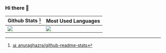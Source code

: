 ### Hi there 👋

| Github Stats <small>[^📊]</small> | Most Used Languages |
|---|---|
| <img src="https://github-readme-stats.vercel.app/api?username=ditman&show=reviews&hide=stars&show_icons=true&hide_title=true&rank_icon=percentile&text_bold=false&title_color=1155aa&text_color=666666&icon_color=66ccff&hide_border=true" /> | <img  src="https://github-readme-stats.vercel.app/api/top-langs?username=ditman&hide_title=true&hide_border=true&layout=compact" /> |

[^📊]:[📊 anuraghazra/github-readme-stats](https://github.com/anuraghazra/github-readme-stats)

<!--
**ditman/ditman** is a ✨ _special_ ✨ repository because its `README.md` (this file) appears on your GitHub profile.

Here are some ideas to get you started:

- 🔭 I’m currently working on ...
- 🌱 I’m currently learning ...
- 👯 I’m looking to collaborate on ...
- 🤔 I’m looking for help with ...
- 💬 Ask me about ...
- 📫 How to reach me: ...
- 😄 Pronouns: ...
- ⚡ Fun fact: ...
-->
